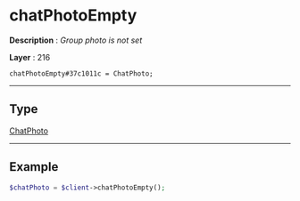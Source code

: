 # chatPhotoEmpty

**Description** : *Group photo is not set*

**Layer** : 216

```tl
chatPhotoEmpty#37c1011c = ChatPhoto;
```

---

## Type

[ChatPhoto](type/ChatPhoto)

---

## Example

```php
$chatPhoto = $client->chatPhotoEmpty();
```